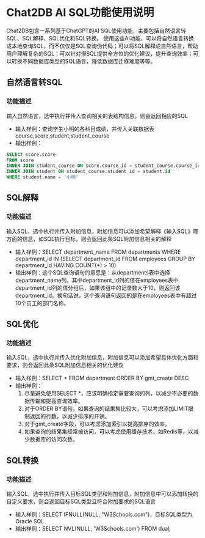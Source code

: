 # Chat2DB AI SQL功能使用说明
Chat2DB包含一系列基于ChatGPT的AI SQL使用功能，主要包括自然语言转SQL、SQL解释、SQL优化和SQL转换。 使用这些AI功能，可以将自然语言转换成本地查询SQL，而不仅仅是SQL查询伪代码；可以将SQL解释成自然语言，帮助用户理解复杂的SQL；可以针对慢SQL提供全方位的优化建议，提升查询效率；可以转换不同数据库类型的SQL语言，降低数据库迁移难度等等。
## 自然语言转SQL
### 功能描述
输入自然语言，选中执行并传入查询相关的表结构信息，则会返回相应的SQL
- 输入样例：查询学生小明的各科目成绩，并传入关联数据表course,score,student,student_course
- 输出样例：
```sql
SELECT score.score
FROM score
INNER JOIN student_course ON score.course_id = student_course.course_id
INNER JOIN student ON student_course.student_id = student.id
WHERE student.name = '小明'
```
## SQL解释
### 功能描述
输入SQL，选中执行并传入附加信息，附加信息可以添加希望解释《输入SQL》哪方面的信息，如SQL执行目标，则会返回此条SQL附加信息相关的解释
- 输入样例：SELECT department_name FROM departments WHERE department_id IN (SELECT department_id FROM employees GROUP BY department_id HAVING COUNT(*) > 10)
- 输出样例：这个SQL查询语句的意思是：从departments表中选择department_name列，其中department_id列的值在employees表中department_id列的值分组后，如果该组中的记录数大于10，则返回该department_id。换句话说，这个查询语句返回的是在employees表中有超过10个员工的部门名称。
## SQL优化
### 功能描述
输入SQL，选中执行并传入优化附加信息，附加信息可以添加希望具体优化方面和要求，则会返回此条SQL附加信息相关的优化建议
- 输入样例：SELECT * FROM department ORDER BY gmt_create DESC
- 输出样例：
  1. 尽量避免使用SELECT *，应该明确指定需要查询的列，以减少不必要的数据传输和提高查询效率。
  2. 对于ORDER BY语句，如果查询的结果集比较大，可以考虑添加LIMIT限制返回的行数，以减少排序的开销。
  3. 对于gmt_create字段，可以考虑添加索引以提高排序的效率。
  4. 如果查询的结果集经常被访问，可以考虑使用缓存技术，如Redis等，以减少数据库的访问次数。
## SQL转换
### 功能描述
输入SQL，选中执行并传入目标SQL类型和附加信息，附加信息中可以添加转换的自定义要求，则会返回目标SQL类型且符合附加要求的SQL语言
- 输入样例：SELECT IFNULL(NULL, "W3Schools.com")，目标SQL类型为Oracle SQL
- 输出样例：SELECT NVL(NULL, 'W3Schools.com') FROM dual;
